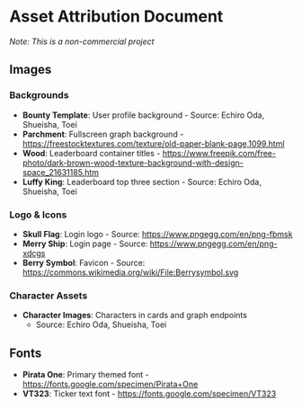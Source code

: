 # Asset Attribution Document
*Note: This is a non-commercial project*

## Images
### Backgrounds
- **Bounty Template**: User profile background - Source: Echiro Oda, Shueisha, Toei
- **Parchment**: Fullscreen graph background - https://freestocktextures.com/texture/old-paper-blank-page,1099.html
- **Wood**: Leaderboard container titles - https://www.freepik.com/free-photo/dark-brown-wood-texture-background-with-design-space_21631185.htm
- **Luffy King**: Leaderboard top three section - Source: Echiro Oda, Shueisha, Toei

### Logo & Icons
- **Skull Flag**: Login logo - Source: https://www.pngegg.com/en/png-fbmsk
- **Merry Ship**: Login page - Source: https://www.pngegg.com/en/png-xdcgs
- **Berry Symbol**: Favicon - Source: https://commons.wikimedia.org/wiki/File:Berrysymbol.svg

### Character Assets
- **Character Images**: Characters in cards and graph endpoints
  - Source: Echiro Oda, Shueisha, Toei

## Fonts
- **Pirata One**: Primary themed font - https://fonts.google.com/specimen/Pirata+One
- **VT323**: Ticker text font - https://fonts.google.com/specimen/VT323